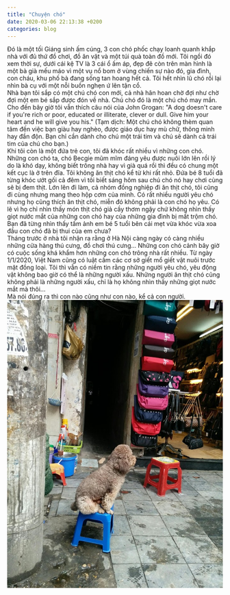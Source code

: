 ```yaml
---
title: "Chuyện chó"
date: 2020-03-06 22:13:38 +0200
categories: blog
---
```

Đó là một tối Giáng sinh ấm cúng, 3 con chó phốc chạy loanh quanh khắp nhà với đủ thứ đồ chơi, đồ ăn vặt và một túi quà toàn đồ mới. Tôi ngồi đó xem thời sự, dưới cái kệ TV là 3 cái ổ ấm áp, đẹp đẽ còn trên màn hình là một bà già mếu máo vì một vụ nổ bom ở vùng chiến sự nào đó, gia đình, con cháu, khu phố bà đang sống tan hoang hết cả. Tôi hết nhìn lũ chó rồi lại nhìn bà cụ với một nỗi buồn nghẹn ứ lên tận cổ.  
Nhà bạn tôi sắp có một chú chó con mới, cả nhà hân hoan chờ đợi như chờ đợi một em bé sắp được đón về nhà. Chú chó đó là một chú chó may mắn. Cho đến bây giờ tôi vẫn thích câu nói của John Grogan: "A dog doesn't care if you're rich or poor, educated or illiterate, clever or dull. Give him your heart and he will give you his." (Tạm dịch: Một chú chó không thèm quan tâm đến việc bạn giàu hay nghèo, được giáo dục hay mù chữ, thông minh hay đần độn. Bạn chỉ cần dành cho chú một trái tim và chú sẽ dành cả trái tim của chú cho bạn.)  
Khi tôi còn là một đứa trẻ con, tôi đã khóc rất nhiều vì những con chó. Những con chó ta, chó Becgie mũm mĩm đáng yêu được nuôi lớn lên rồi lý do là khó dạy, không biết trông nhà hay vì già quá rồi thì đều có chung một kết cục là ở trên đĩa. Tôi không ăn thịt chó kể từ khi rất nhỏ. Đứa bé 8 tuổi đã từng khóc ướt gối cả đêm vì tôi biết sáng hôm sau chú chó nó hay chơi cùng sẽ bị đem thịt. Lớn lên đi làm, cả nhóm đồng nghiệp đi ăn thịt chó, tôi cũng đi cùng nhưng mang theo hộp cơm của mình. Có rất nhiều người yêu chó nhưng họ cũng thích ăn thịt chó, miễn đó không phải là con chó họ yêu. Có lẽ vì họ chỉ nhìn thấy món thịt chó giả cầy thơm ngậy chứ không nhìn thấy giọt nước mắt của những con chó hay của những gia đình bị mất trộm chó. Bạn đã từng nhìn thấy tấm ảnh em bé 5 tuổi bên cái mẹt vừa khóc vừa xoa đầu con chó đã bị thui của em chưa?  
Tháng trước ở nhà tôi nhận ra rằng ở Hà Nội càng ngày có càng nhiều những cửa hàng thú cưng, đồ chơi thú cưng... Những con chó cảnh bây giờ có cuộc sống khá khẩm hơn những con chó trông nhà rất nhiều. Từ ngày 1/1/2020, Việt Nam cũng có luật cấm các cơ sở giết mổ giết vật nuôi trước mặt đồng loại. Tôi thì vẫn có niềm tin rằng những người yêu chó, yêu động vật không bao giờ có thể là những người xấu. Những người ăn thịt chó cũng không phải là những người xấu, chỉ là họ không nhìn thấy những giọt nước mắt mà thôi...  
Mà nói đúng ra thì con nào cũng như con nào, kể cả con người.  
![cho](/assets/images/cho.jpg "Chú chó poodle")
